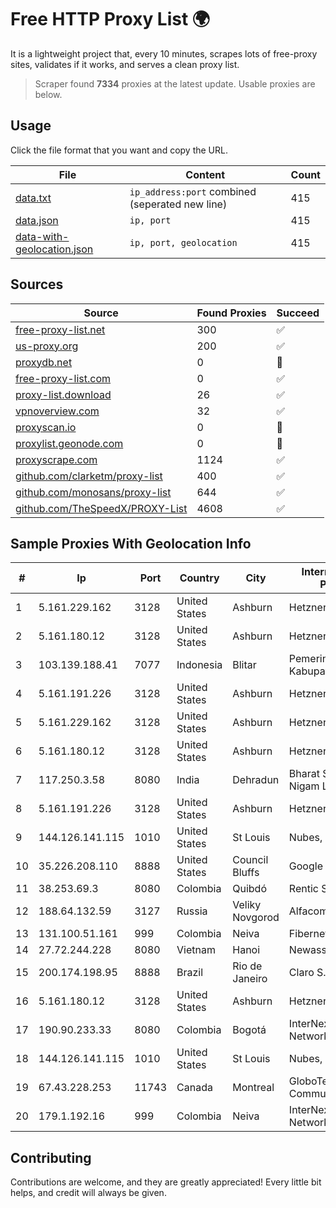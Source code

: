 
# Free HTTP Proxy List 🌍

It is a lightweight project that, every 10 minutes, scrapes lots of free-proxy sites, validates if it works, and serves a clean proxy list.


> Scraper found **7334** proxies at the latest update. Usable proxies are below.

## Usage

Click the file format that you want and copy the URL.


|File|Content|Count|
|----|-------|-----|
|[data.txt](https://raw.githubusercontent.com/themiralay/Proxy-List-World/master/data.txt)|`ip_address:port` combined (seperated new line)|415|
|[data.json](https://raw.githubusercontent.com/themiralay/Proxy-List-World/master/data.json)|`ip, port`|415|
|[data-with-geolocation.json](https://raw.githubusercontent.com/themiralay/Proxy-List-World/master/data-with-geolocation.json)|`ip, port, geolocation`|415|

## Sources

|Source|Found Proxies|Succeed|
|------|-------------|-------|
|[free-proxy-list.net](https://free-proxy-list.net)|300|✅|
|[us-proxy.org](https://www.us-proxy.org)|200|✅|
|[proxydb.net](http://proxydb.net)|0|🚫|
|[free-proxy-list.com](https://free-proxy-list.com/?page=&port=&type%5B%5D=http&type%5B%5D=https&up_time=0&search=Search)|0|✅|
|[proxy-list.download](https://www.proxy-list.download/HTTP)|26|✅|
|[vpnoverview.com](https://vpnoverview.com/privacy/anonymous-browsing/free-proxy-servers)|32|✅|
|[proxyscan.io](https://www.proxyscan.io)|0|🚫|
|[proxylist.geonode.com](https://proxylist.geonode.com/api/proxy-list?limit=300&page=1&sort_by=lastChecked&sort_type=desc&protocols=http,https)|0|🚫|
|[proxyscrape.com](https://api.proxyscrape.com/v2/?request=displayproxies&protocol=http&timeout=10000&country=all&ssl=all&anonymity=all)|1124|✅|
|[github.com/clarketm/proxy-list](https://raw.githubusercontent.com/clarketm/proxy-list/master/proxy-list-raw.txt)|400|✅|
|[github.com/monosans/proxy-list](https://raw.githubusercontent.com/monosans/proxy-list/main/proxies/http.txt)|644|✅|
|[github.com/TheSpeedX/PROXY-List](https://raw.githubusercontent.com/TheSpeedX/PROXY-List/master/http.txt)|4608|✅|


## Sample Proxies With Geolocation Info

|#|Ip|Port|Country|City|Internet Service Provider|
|-|--|----|-------|----|-------------------------|
|1|5.161.229.162|3128|United States|Ashburn|Hetzner Online GmbH|
|2|5.161.180.12|3128|United States|Ashburn|Hetzner Online GmbH|
|3|103.139.188.41|7077|Indonesia|Blitar|Pemerintah Kabupaten Blitar|
|4|5.161.191.226|3128|United States|Ashburn|Hetzner Online GmbH|
|5|5.161.229.162|3128|United States|Ashburn|Hetzner Online GmbH|
|6|5.161.180.12|3128|United States|Ashburn|Hetzner Online GmbH|
|7|117.250.3.58|8080|India|Dehradun|Bharat Sanchar Nigam Ltd|
|8|5.161.191.226|3128|United States|Ashburn|Hetzner Online GmbH|
|9|144.126.141.115|1010|United States|St Louis|Nubes, LLC|
|10|35.226.208.110|8888|United States|Council Bluffs|Google LLC|
|11|38.253.69.3|8080|Colombia|Quibdó|Rentic S.A.S.|
|12|188.64.132.59|3127|Russia|Veliky Novgorod|Alfacom|
|13|131.100.51.161|999|Colombia|Neiva|Fibernet TV SAS|
|14|27.72.244.228|8080|Vietnam|Hanoi|Newass2011xDSLHN|
|15|200.174.198.95|8888|Brazil|Rio de Janeiro|Claro S.A|
|16|5.161.180.12|3128|United States|Ashburn|Hetzner Online GmbH|
|17|190.90.233.33|8080|Colombia|Bogotá|InterNexa Global Network|
|18|144.126.141.115|1010|United States|St Louis|Nubes, LLC|
|19|67.43.228.253|11743|Canada|Montreal|GloboTech Communications|
|20|179.1.192.16|999|Colombia|Neiva|InterNexa Global Network|



## Contributing

Contributions are welcome, and they are greatly appreciated! Every
little bit helps, and credit will always be given.

